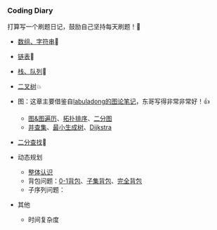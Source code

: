 ### Coding Diary

打算写一个刷题日记，鼓励自己坚持每天刷题！🥳

- [数组、字符串](1数组和字符串.md)🚀
- [链表](2链表.md)🎉
- [栈、队列](3栈和队列.md)🎈
- [二叉树](4二叉树.md)💥
- 图：这章主要借鉴自[labuladong的图论笔记](https://labuladong.github.io/algo/2/20/)，东哥写得非常非常好！👍
  - [图&图遍历](6图（图遍历）.md)、[拓扑排序](6图（拓扑排序）.md)、[二分图](6图（二分图）.md)
  - [并查集](6图（并查集）.md)、[最小生成树](6图（最小生成树）.md)、[Dijkstra](6图（Dijkstra）.md)
- [二分查找](5二分搜索.md)🍡
- 动态规划
    - [整体认识](动态规划/基本技巧.md)
    - 背包问题：[0-1背包](动态规划/01背包.md)、[子集背包](动态规划/子集背包.md)、[完全背包](动态规划/完全背包.md)
    - 子序列问题：

- 其他
    - 时间复杂度
